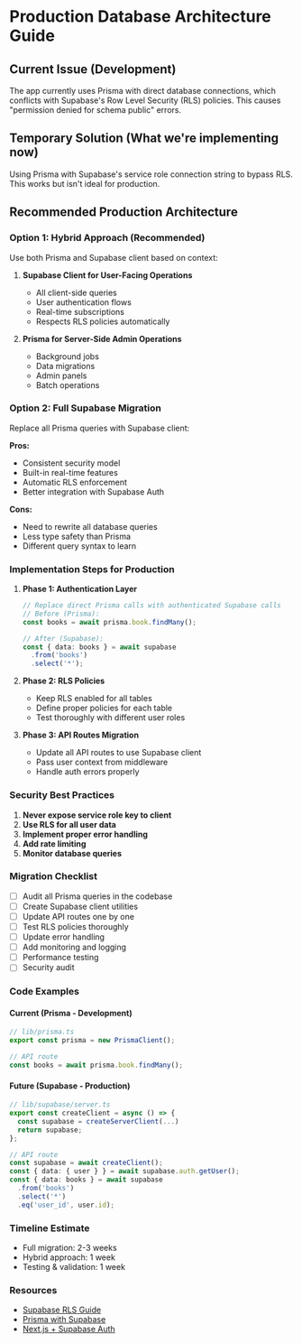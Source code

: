 # Production Database Architecture Guide

## Current Issue (Development)
The app currently uses Prisma with direct database connections, which conflicts with Supabase's Row Level Security (RLS) policies. This causes "permission denied for schema public" errors.

## Temporary Solution (What we're implementing now)
Using Prisma with Supabase's service role connection string to bypass RLS. This works but isn't ideal for production.

## Recommended Production Architecture

### Option 1: Hybrid Approach (Recommended)
Use both Prisma and Supabase client based on context:

1. **Supabase Client for User-Facing Operations**
   - All client-side queries
   - User authentication flows
   - Real-time subscriptions
   - Respects RLS policies automatically

2. **Prisma for Server-Side Admin Operations**
   - Background jobs
   - Data migrations
   - Admin panels
   - Batch operations

### Option 2: Full Supabase Migration
Replace all Prisma queries with Supabase client:

**Pros:**
- Consistent security model
- Built-in real-time features
- Automatic RLS enforcement
- Better integration with Supabase Auth

**Cons:**
- Need to rewrite all database queries
- Less type safety than Prisma
- Different query syntax to learn

### Implementation Steps for Production

1. **Phase 1: Authentication Layer**
   ```typescript
   // Replace direct Prisma calls with authenticated Supabase calls
   // Before (Prisma):
   const books = await prisma.book.findMany();
   
   // After (Supabase):
   const { data: books } = await supabase
     .from('books')
     .select('*');
   ```

2. **Phase 2: RLS Policies**
   - Keep RLS enabled for all tables
   - Define proper policies for each table
   - Test thoroughly with different user roles

3. **Phase 3: API Routes Migration**
   - Update all API routes to use Supabase client
   - Pass user context from middleware
   - Handle auth errors properly

### Security Best Practices

1. **Never expose service role key to client**
2. **Use RLS for all user data**
3. **Implement proper error handling**
4. **Add rate limiting**
5. **Monitor database queries**

### Migration Checklist

- [ ] Audit all Prisma queries in the codebase
- [ ] Create Supabase client utilities
- [ ] Update API routes one by one
- [ ] Test RLS policies thoroughly
- [ ] Update error handling
- [ ] Add monitoring and logging
- [ ] Performance testing
- [ ] Security audit

### Code Examples

#### Current (Prisma - Development)
```typescript
// lib/prisma.ts
export const prisma = new PrismaClient();

// API route
const books = await prisma.book.findMany();
```

#### Future (Supabase - Production)
```typescript
// lib/supabase/server.ts
export const createClient = async () => {
  const supabase = createServerClient(...)
  return supabase;
};

// API route
const supabase = await createClient();
const { data: { user } } = await supabase.auth.getUser();
const { data: books } = await supabase
  .from('books')
  .select('*')
  .eq('user_id', user.id);
```

### Timeline Estimate
- Full migration: 2-3 weeks
- Hybrid approach: 1 week
- Testing & validation: 1 week

### Resources
- [Supabase RLS Guide](https://supabase.com/docs/guides/auth/row-level-security)
- [Prisma with Supabase](https://supabase.com/docs/guides/integrations/prisma)
- [Next.js + Supabase Auth](https://supabase.com/docs/guides/auth/auth-helpers/nextjs)